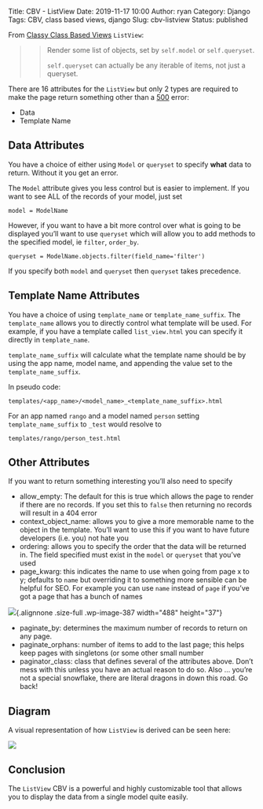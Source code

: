 Title: CBV - ListView
Date: 2019-11-17 10:00
Author: ryan
Category: Django
Tags: CBV, class based views, django
Slug: cbv-listview
Status: published

From [Classy Class Based Views](http://ccbv.co.uk/projects/Django/2.2/django.views.generic.list/ListView/) `ListView`:

> > Render some list of objects, set by `self.model` or `self.queryset`.
> >
> > `self.queryset` can actually be any iterable of items, not just a queryset.

There are 16 attributes for the `ListView` but only 2 types are required to make the page return something other than a [500](https://en.wikipedia.org/wiki/List_of_HTTP_status_codes#5xx_Server_errors) error:

-   Data
-   Template Name

## Data Attributes

You have a choice of either using `Model` or `queryset` to specify **what** data to return. Without it you get an error.

The `Model` attribute gives you less control but is easier to implement. If you want to see ALL of the records of your model, just set

    model = ModelName

However, if you want to have a bit more control over what is going to be displayed you’ll want to use `queryset` which will allow you to add methods to the specified model, ie `filter`, `order_by`.

    queryset = ModelName.objects.filter(field_name='filter')

If you specify both `model` and `queryset` then `queryset` takes precedence.

## Template Name Attributes

You have a choice of using `template_name` or `template_name_suffix`. The `template_name` allows you to directly control what template will be used. For example, if you have a template called `list_view.html` you can specify it directly in `template_name`.

`template_name_suffix` will calculate what the template name should be by using the app name, model name, and appending the value set to the `template_name_suffix`.

In pseudo code:

    templates/<app_name>/<model_name>_<template_name_suffix>.html

For an app named `rango` and a model named `person` setting `template_name_suffix` to `_test` would resolve to

    templates/rango/person_test.html

## Other Attributes

If you want to return something interesting you’ll also need to specify

-   allow_empty: The default for this is true which allows the page to render if there are no records. If you set this to `false` then returning no records will result in a 404 error
-   context_object_name: allows you to give a more memorable name to the object in the template. You’ll want to use this if you want to have future developers (i.e. you) not hate you
-   ordering: allows you to specify the order that the data will be returned in. The field specified must exist in the `model` or `queryset` that you’ve used
-   page_kwarg: this indicates the name to use when going from page x to y; defaults to `name` but overriding it to something more sensible can be helpful for SEO. For example you can use `name` instead of `page` if you’ve got a page that has a bunch of names

![](/images/uploads/2019/11/6FD85C21-0593-42E3-80E3-F835126CDB72_4_5005_c.jpeg){.alignnone .size-full .wp-image-387 width="488" height="37"}

-   paginate_by: determines the maximum number of records to return on any page.
-   paginate_orphans: number of items to add to the last page; this helps keep pages with singletons (or some other small number
-   paginator_class: class that defines several of the attributes above. Don’t mess with this unless you have an actual reason to do so. Also … you’re not a special snowflake, there are literal dragons in down this road. Go back!

## Diagram

A visual representation of how `ListView` is derived can be seen here:

![](https://yuml.me/diagram/plain;/class/%5BMultipleObjectTemplateResponseMixin%7Bbg:white%7D%5D%5E-%5BListView%7Bbg:green%7D%5D,%20%5BTemplateResponseMixin%7Bbg:white%7D%5D%5E-%5BMultipleObjectTemplateResponseMixin%7Bbg:white%7D%5D,%20%5BBaseListView%7Bbg:white%7D%5D%5E-%5BListView%7Bbg:green%7D%5D,%20%5BMultipleObjectMixin%7Bbg:white%7D%5D%5E-%5BBaseListView%7Bbg:white%7D%5D,%20%5BContextMixin%7Bbg:white%7D%5D%5E-%5BMultipleObjectMixin%7Bbg:white%7D%5D,%20%5BView%7Bbg:lightblue%7D%5D%5E-%5BBaseListView%7Bbg:white%7D%5D.svg)

## Conclusion

The `ListView` CBV is a powerful and highly customizable tool that allows you to display the data from a single model quite easily.
